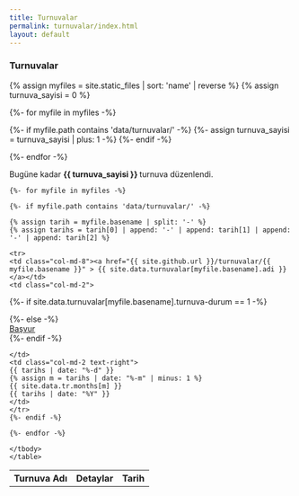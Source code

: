 ```yaml
---
title: Turnuvalar
permalink: turnuvalar/index.html
layout: default
---
```


<h3> Turnuvalar </h3>

{% assign myfiles = site.static_files | sort: 'name' | reverse %}
{% assign turnuva_sayisi = 0 %}

{%- for myfile in myfiles -%}

{%- if myfile.path contains 'data/turnuvalar/' -%}
{%- assign turnuva_sayisi = turnuva_sayisi | plus: 1 -%}
{%- endif -%}

{%- endfor -%}

<p>Bugüne kadar <strong> {{ turnuva_sayisi }} </strong> turnuva düzenlendi.</p>
<div class="row">

  <div class="col-md-12">
    <table class="table table-bordered table-striped">
    <tbody>
    <tr>
      <th>Turnuva Adı</th>
      <th>Detaylar</th>
      <th>Tarih</th>
    </tr>

    {%- for myfile in myfiles -%}

    {%- if myfile.path contains 'data/turnuvalar/' -%}

    {% assign tarih = myfile.basename | split: '-' %}
    {% assign tarihs = tarih[0] | append: '-' | append: tarih[1] | append: '-' | append: tarih[2] %}

    <tr>
    <td class="col-md-8"><a href="{{ site.github.url }}/turnuvalar/{{ myfile.basename }}" > {{ site.data.turnuvalar[myfile.basename].adi }} </a></td>
    <td class="col-md-2">
{%- if site.data.turnuvalar[myfile.basename].turnuva-durum == 1 -%}
<div style="font-size: 20px">
    <a href="{{ site.github.url }}/turnuvalar/{{ myfile.basename }}/yonerge" style="margin-right:5px"><span class="glyphicon glyphicon-calendar" aria-hidden="true"></span></a>
    <a href="{{ site.github.url }}/turnuvalar/{{ myfile.basename }}/sonuclar" style="margin-right:5px"><span class="glyphicon glyphicon-list-alt" aria-hidden="true"></span></a>
    <a href="{{ site.github.url }}/turnuvalar/{{ myfile.basename }}/fotograflar" style="margin-right:5px"><span class="glyphicon glyphicon-camera" aria-hidden="true"></span></a>
</div>
{%- else -%}
    <a href="{{ site.github.url }}/turnuvalar/{{ myfile.basename }}/basvuru" class="btn btn-primary center-block"><div class="faa-flash animated">Başvur</div></a>
{%- endif -%}

    </td>
    <td class="col-md-2 text-right">
    {{ tarihs | date: "%-d" }}
    {% assign m = tarihs | date: "%-m" | minus: 1 %}
    {{ site.data.tr.months[m] }}
    {{ tarihs | date: "%Y" }}
    </td>
    </tr>
    {%- endif -%}

    {%- endfor -%}

    </tbody>
    </table>
  </div>

</div>
